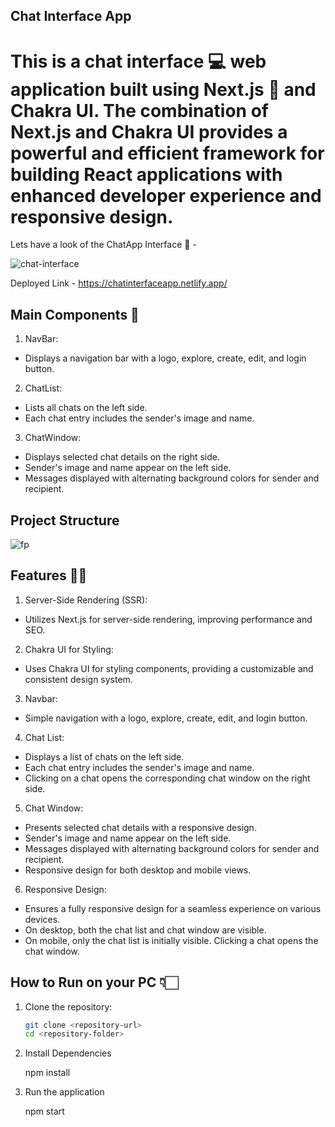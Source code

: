 ## Chat Interface App

# This is a chat interface 💻 web application built using Next.js 🌟 and Chakra UI. The combination of Next.js and Chakra UI provides a powerful and efficient framework for building React applications with enhanced developer experience and responsive design.


 Lets have a look of the ChatApp Interface 🙂 - 
 

![chat-interface](https://github.com/shubhamsinha21/chatApp-interface/assets/84564814/45a23249-9c6c-464a-8620-5b96ba53f517)


Deployed Link - https://chatinterfaceapp.netlify.app/

## Main Components 🤔

1. NavBar:
 -  Displays a navigation bar with a logo, explore, create, edit, and login button.

2. ChatList:
 - Lists all chats on the left side.
 - Each chat entry includes the sender's image and name.
   
3. ChatWindow:
 - Displays selected chat details on the right side.
 - Sender's image and name appear on the left side.
 - Messages displayed with alternating background colors for sender and recipient.

## Project Structure 
![fp](https://github.com/shubhamsinha21/chatApp-interface/assets/84564814/6ec5e3d5-d2e7-4de8-90ad-d45b7e01befc)


## Features 💁‍♂️

1. Server-Side Rendering (SSR):
 - Utilizes Next.js for server-side rendering, improving performance and SEO.
   
2. Chakra UI for Styling:
 - Uses Chakra UI for styling components, providing a customizable and consistent design system.

3. Navbar:
 - Simple navigation with a logo, explore, create, edit, and login button.
   
4. Chat List:
 - Displays a list of chats on the left side.
 - Each chat entry includes the sender's image and name.
 - Clicking on a chat opens the corresponding chat window on the right side.
   
5. Chat Window:
 - Presents selected chat details with a responsive design.
 - Sender's image and name appear on the left side.
 - Messages displayed with alternating background colors for sender and recipient.
 - Responsive design for both desktop and mobile views.
   
6. Responsive Design:
 - Ensures a fully responsive design for a seamless experience on various devices.
 - On desktop, both the chat list and chat window are visible.
 - On mobile, only the chat list is initially visible. Clicking a chat opens the chat window.

## How to Run on your PC 👇🏻

1. Clone the repository: 

   ```bash
   git clone <repository-url>
   cd <repository-folder>

2. Install Dependencies
   
   npm install

4. Run the application
   
   npm start





